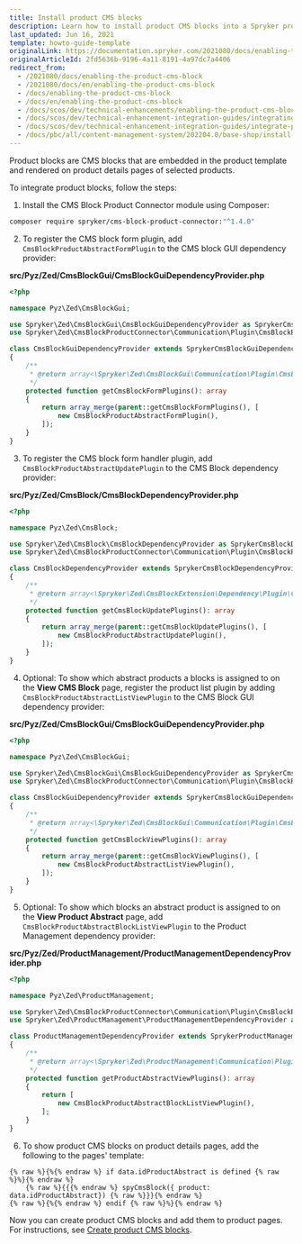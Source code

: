 ```yaml
---
title: Install product CMS blocks
description: Learn how to install product CMS blocks into a Spryker project.
last_updated: Jun 16, 2021
template: howto-guide-template
originalLink: https://documentation.spryker.com/2021080/docs/enabling-the-product-cms-block
originalArticleId: 2fd5636b-9196-4a11-8191-4a97dc7a4406
redirect_from:
  - /2021080/docs/enabling-the-product-cms-block
  - /2021080/docs/en/enabling-the-product-cms-block
  - /docs/enabling-the-product-cms-block
  - /docs/en/enabling-the-product-cms-block
  - /docs/scos/dev/technical-enhancements/enabling-the-product-cms-block.html
  - /docs/scos/dev/technical-enhancement-integration-guides/integrating-product-cms-blocks.html
  - /docs/scos/dev/technical-enhancement-integration-guides/integrate-product-cms-blocks.html
  - /docs/pbc/all/content-management-system/202204.0/base-shop/install-and-upgrade/install-product-cms-blocks.html
---
```


Product blocks are CMS blocks that are embedded in the product template and rendered on product details pages of selected products.

To integrate product blocks, follow the steps:

1. Install the CMS Block Product Connector module using Composer: 

```bash
composer require spryker/cms-block-product-connector:"^1.4.0"
```

2. To register the CMS block form plugin, add `CmsBlockProductAbstractFormPlugin` to the CMS block GUI dependency provider:

**src/Pyz/Zed/CmsBlockGui/CmsBlockGuiDependencyProvider.php**

```php
<?php

namespace Pyz\Zed\CmsBlockGui;

use Spryker\Zed\CmsBlockGui\CmsBlockGuiDependencyProvider as SprykerCmsBlockGuiDependencyProvider;
use Spryker\Zed\CmsBlockProductConnector\Communication\Plugin\CmsBlockProductAbstractFormPlugin;

class CmsBlockGuiDependencyProvider extends SprykerCmsBlockGuiDependencyProvider
{
    /**
     * @return array<\Spryker\Zed\CmsBlockGui\Communication\Plugin\CmsBlockFormPluginInterface>
     */
    protected function getCmsBlockFormPlugins(): array
    {
        return array_merge(parent::getCmsBlockFormPlugins(), [
            new CmsBlockProductAbstractFormPlugin(),
        ]);
    }
}
```

3. To register the CMS block form handler plugin, add `CmsBlockProductAbstractUpdatePlugin` to the CMS Block dependency provider:

**src/Pyz/Zed/CmsBlock/CmsBlockDependencyProvider.php**

```php
<?php

namespace Pyz\Zed\CmsBlock;

use Spryker\Zed\CmsBlock\CmsBlockDependencyProvider as SprykerCmsBlockDependencyProvider;
use Spryker\Zed\CmsBlockProductConnector\Communication\Plugin\CmsBlockProductAbstractUpdatePlugin;

class CmsBlockDependencyProvider extends SprykerCmsBlockDependencyProvider
{
    /**
     * @return array<\Spryker\Zed\CmsBlockExtension\Dependency\Plugin\CmsBlockUpdatePluginInterface>
     */
    protected function getCmsBlockUpdatePlugins(): array
    {
        return array_merge(parent::getCmsBlockUpdatePlugins(), [
            new CmsBlockProductAbstractUpdatePlugin(),
        ]);
    }
}
```

4. Optional: To show which abstract products a blocks is assigned to on the **View CMS Block** page, register the product list plugin by adding `CmsBlockProductAbstractListViewPlugin` to the CMS Block GUI dependency provider:

**src/Pyz/Zed/CmsBlockGui/CmsBlockGuiDependencyProvider.php**

```php
<?php

namespace Pyz\Zed\CmsBlockGui;

use Spryker\Zed\CmsBlockGui\CmsBlockGuiDependencyProvider as SprykerCmsBlockGuiDependencyProvider;
use Spryker\Zed\CmsBlockProductConnector\Communication\Plugin\CmsBlockProductAbstractListViewPlugin;

class CmsBlockGuiDependencyProvider extends SprykerCmsBlockGuiDependencyProvider
{
    /**
     * @return array<\Spryker\Zed\CmsBlockGui\Communication\Plugin\CmsBlockViewPluginInterface>
     */
    protected function getCmsBlockViewPlugins(): array
    {
        return array_merge(parent::getCmsBlockViewPlugins(), [
            new CmsBlockProductAbstractListViewPlugin(),
        ]);
    }
}

```

5. Optional: To show which blocks an abstract product is assigned to on the **View Product Abstract** page, add `CmsBlockProductAbstractBlockListViewPlugin` to the Product Management dependency provider:

**src/Pyz/Zed/ProductManagement/ProductManagementDependencyProvider.php**

```php
<?php

namespace Pyz\Zed\ProductManagement;

use Spryker\Zed\CmsBlockProductConnector\Communication\Plugin\CmsBlockProductAbstractBlockListViewPlugin;
use Spryker\Zed\ProductManagement\ProductManagementDependencyProvider as SprykerProductManagementDependencyProvider;

class ProductManagementDependencyProvider extends SprykerProductManagementDependencyProvider
{
    /**
     * @return array<\Spryker\Zed\ProductManagement\Communication\Plugin\ProductAbstractViewPluginInterface>
     */
    protected function getProductAbstractViewPlugins(): array
    {
        return [
            new CmsBlockProductAbstractBlockListViewPlugin(),
        ];
    }
}

```

6. To show product CMS blocks on product details pages, add the following to the pages' template:

```twig
{% raw %}{%{% endraw %} if data.idProductAbstract is defined {% raw %}%}{% endraw %}
	{% raw %}{{{% endraw %} spyCmsBlock({ product: data.idProductAbstract}) {% raw %}}}{% endraw %}
{% raw %}{%{% endraw %} endif {% raw %}%}{% endraw %}
```

Now you can create product CMS blocks and add them to product pages. For instructions, see [Create product CMS blocks](/docs/pbc/all/content-management-system/{{page.version}}/base-shop/manage-in-the-back-office/blocks/create-product-cms-blocks.html).
